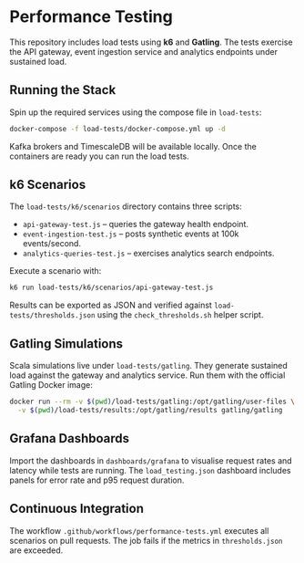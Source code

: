 # Performance Testing

This repository includes load tests using **k6** and **Gatling**. The tests
exercise the API gateway, event ingestion service and analytics endpoints under
sustained load.

## Running the Stack

Spin up the required services using the compose file in `load-tests`:

```bash
docker-compose -f load-tests/docker-compose.yml up -d
```

Kafka brokers and TimescaleDB will be available locally. Once the containers are
ready you can run the load tests.

## k6 Scenarios

The `load-tests/k6/scenarios` directory contains three scripts:

- `api-gateway-test.js` – queries the gateway health endpoint.
- `event-ingestion-test.js` – posts synthetic events at 100k events/second.
- `analytics-queries-test.js` – exercises analytics search endpoints.

Execute a scenario with:

```bash
k6 run load-tests/k6/scenarios/api-gateway-test.js
```

Results can be exported as JSON and verified against `load-tests/thresholds.json`
using the `check_thresholds.sh` helper script.

## Gatling Simulations

Scala simulations live under `load-tests/gatling`. They generate sustained load
against the gateway and analytics service. Run them with the official Gatling
Docker image:

```bash
docker run --rm -v $(pwd)/load-tests/gatling:/opt/gatling/user-files \
  -v $(pwd)/load-tests/results:/opt/gatling/results gatling/gatling
```

## Grafana Dashboards

Import the dashboards in `dashboards/grafana` to visualise request rates and
latency while tests are running. The `load_testing.json` dashboard includes
panels for error rate and p95 request duration.

## Continuous Integration

The workflow `.github/workflows/performance-tests.yml` executes all scenarios on
pull requests. The job fails if the metrics in `thresholds.json` are exceeded.
